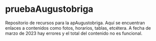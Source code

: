 # pruebaAugustobriga

Repositorio de recursos para la apAugustobriga. Aquí se encuentran enlaces a contenidos como fotos, horarios, tablas, etcétera.
A fecha de marzo de 2023 hay errores y el total del contenido no es funcional.
